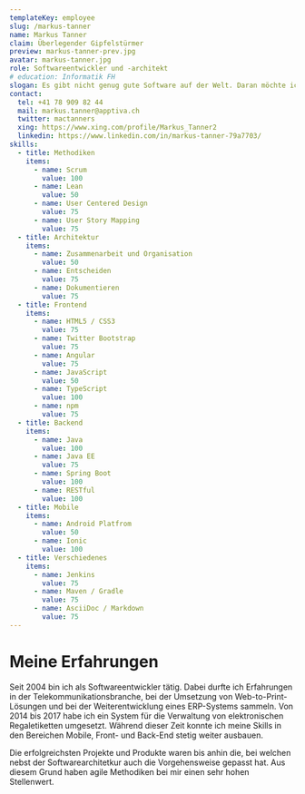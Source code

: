 ```yaml
---
templateKey: employee
slug: /markus-tanner
name: Markus Tanner
claim: Überlegender Gipfelstürmer
preview: markus-tanner-prev.jpg
avatar: markus-tanner.jpg
role: Softwareentwickler und -architekt
# education: Informatik FH
slogan: Es gibt nicht genug gute Software auf der Welt. Daran möchte ich etwas ändern.
contact:
  tel: +41 78 909 82 44
  mail: markus.tanner@apptiva.ch
  twitter: mactanners
  xing: https://www.xing.com/profile/Markus_Tanner2
  linkedin: https://www.linkedin.com/in/markus-tanner-79a7703/
skills:
  - title: Methodiken
    items:
      - name: Scrum
        value: 100
      - name: Lean
        value: 50
      - name: User Centered Design
        value: 75
      - name: User Story Mapping
        value: 75
  - title: Architektur
    items:
      - name: Zusammenarbeit und Organisation
        value: 50
      - name: Entscheiden
        value: 75
      - name: Dokumentieren
        value: 75
  - title: Frontend
    items:
      - name: HTML5 / CSS3
        value: 75
      - name: Twitter Bootstrap
        value: 75
      - name: Angular
        value: 75
      - name: JavaScript
        value: 50
      - name: TypeScript
        value: 100
      - name: npm
        value: 75
  - title: Backend
    items:
      - name: Java
        value: 100
      - name: Java EE
        value: 75
      - name: Spring Boot
        value: 100
      - name: RESTful
        value: 100
  - title: Mobile
    items:
      - name: Android Platfrom
        value: 50
      - name: Ionic
        value: 100
  - title: Verschiedenes
    items:
      - name: Jenkins
        value: 75
      - name: Maven / Gradle
        value: 75
      - name: AsciiDoc / Markdown
        value: 75
---
```


# Meine Erfahrungen

Seit 2004 bin ich als Softwareentwickler tätig. Dabei durfte ich Erfahrungen in der Telekommunikationsbranche, bei der Umsetzung von Web-to-Print-Lösungen und bei der Weiterentwicklung eines ERP-Systems sammeln. Von 2014 bis 2017 habe ich ein System für die Verwaltung von elektronischen Regaletiketten umgesetzt. Während dieser Zeit konnte ich meine Skills in den Bereichen Mobile, Front- und Back-End stetig weiter ausbauen.

Die erfolgreichsten Projekte und Produkte waren bis anhin die, bei welchen nebst der Softwarearchitetkur auch die Vorgehensweise gepasst hat. Aus diesem Grund haben agile Methodiken bei mir einen sehr hohen Stellenwert.
